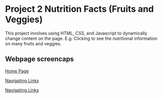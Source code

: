 # Project 2 Nutrition Facts (Fruits and Veggies)

This project involves using HTML, CSS, and Javascript to dynamically change content on the page. E.g. Clicking to see the nutritional information on many fruits and veggies.

## Webpage screencaps

[Home Page](https://raw.githubusercontent.com/mark8769/CS311NutritionWebsite/main/.github/readmeImages/readme3.png)

[Navigating Links](https://raw.githubusercontent.com/mark8769/CS311NutritionWebsite/main/.github/readmeImages/readme3.png)

[Navigating Links](https://raw.githubusercontent.com/mark8769/CS311NutritionWebsite/main/.github/readmeImages/readme3.png)
